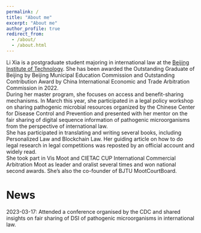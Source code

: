 ```yaml
---
permalink: /
title: "About me"
excerpt: "About me"
author_profile: true
redirect_from: 
  - /about/
  - /about.html
---
```


Li Xia is a postgraduate student majoring in international law at the [Beijing Institute of Technology](https://english.bit.edu.cn/). She has been awarded the Outstanding Graduate of Beijing by Beijing Municipal Education Commission and Outstanding Contribution Award by China International Economic and Trade Arbitration Commission in 2022.<br>
During her master program, she focuses on access and benefit-sharing mechanisms. In March this year, she participated in a legal policy workshop on sharing pathogenic microbial resources organized by the Chinese Center for Disease Control and Prevention and presented with her mentor on the fair sharing of digital sequence information of pathogenic microorganisms from the perspective of international law.<br>
She has participated in translating and writing several books, including Personalized Law and Blockchain Law. Her guiding article on how to do legal research in legal competitions was reposted by an official account and widely read.<br>
She took part in Vis Moot and CIETAC CUP International Commercial Arbitration Moot as leader and oralist several times and won national second awards. She’s also the co-founder of BJTU MootCourtBoard.


News
======
2023-03-17: Attended a conference organised by the CDC and shared insights on fair sharing of DSI of pathogenic microorganisms in international law.


